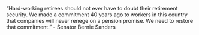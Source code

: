 “Hard-working retirees should not ever have to doubt their retirement security. We made a commitment 40 years ago to workers in this country that companies will never renege on a pension promise. We need to restore that commitment.” - Senator Bernie Sanders